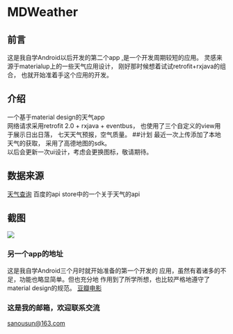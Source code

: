 MDWeather
========
## 前言
这是我自学Android以后开发的第二个app
,是一个开发周期较短的应用。
灵感来源于materialup上的一些天气应用设计，
刚好那时候想着试试retrofit+rxjava的组合，
也就开始准着手这个应用的开发。
## 介绍
一个基于material design的天气app<br/>
网络请求采用retrofit 2.0 + rxjava + eventbus，
也使用了三个自定义的view用于展示日出日落，
七天天气预报，空气质量。
##计划
最近一次上传添加了本地天气的获取，
采用了高德地图的sdk。<br/>
以后会更新一次ui设计，考虑会更换图标，敬请期待。
## 数据来源
[天气查询](http://apistore.baidu.com/apiworks/servicedetail/112.html "百度的api store")  百度的api store中的一个关于天气的api
## 截图
![](https://github.com/sanousun/MDWeather/blob/master/screenshot/screenshot.jpg)
### 另一个app的地址
这是我自学Android三个月时就开始准备的第一个开发的
应用，虽然有着诸多的不足，功能也略显简单。但也充分地
作用到了所学所想，也比较严格地遵守了material design的规范。
[豆瓣电影](https://github.com/sanousun/DoubanFilm)
### 这是我的邮箱，欢迎联系交流
sanousun@163.com
